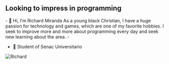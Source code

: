 <h2>Looking to impress in programming</h2>
- 👋 Hi, I’m Richard Miranda As a young black Christian, I have a huge passion for technology and games, which are one of my favorite hobbies. I seek to improve more and more about programming every day and seek new learning about the area.
- <ul>
  <li>👀 Student of Senac Universitario</li>
</ul>

![Richard](https://github-readme-stats.vercel.app/api?username=Rich-Miranda&show_icons=true&theme=transparent)
<!---
Rich-Miranda/Rich-Miranda is a ✨ special ✨ repository because its `README.md` (this file) appears on your GitHub profile.
You can click the Preview link to take a look at your changes.
--->
